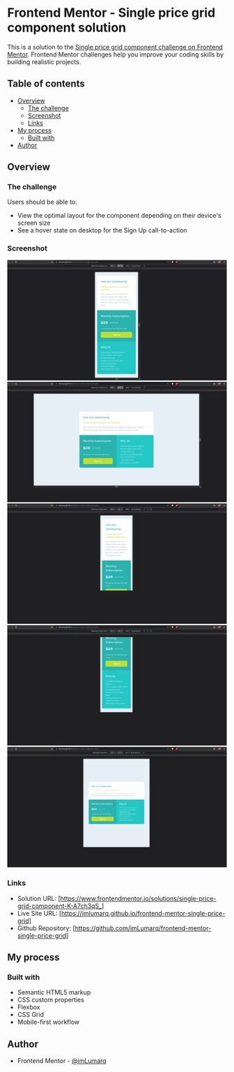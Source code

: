 # Frontend Mentor - Single price grid component solution

This is a solution to the [Single price grid component challenge on Frontend Mentor](https://www.frontendmentor.io/challenges/single-price-grid-component-5ce41129d0ff452fec5abbbc). Frontend Mentor challenges help you improve your coding skills by building realistic projects.

## Table of contents

- [Overview](#overview)
  - [The challenge](#the-challenge)
  - [Screenshot](#screenshot)
  - [Links](#links)
- [My process](#my-process)
  - [Built with](#built-with)
- [Author](#author)

## Overview

### The challenge

Users should be able to:

- View the optimal layout for the component depending on their device's screen size
- See a hover state on desktop for the Sign Up call-to-action

### Screenshot

![mobile-375x809](./screenshots/mobile-375px.png)
![desktop1440x800](./screenshots/desktop-1440px.png)
![samsung-galaxy-fold-part-one](./screenshots/samsung-galaxy-fold-part-one.png)
![samsung-galaxy-fold-part-two](./screenshots/samsung-galaxy-fold-part-two.png)
![ipad-mini](./screenshots/ipad-mini.png)

### Links

- Solution URL: [https://www.frontendmentor.io/solutions/single-price-grid-component-K-A7ch3qS_]
- Live Site URL: [https://imlumarq.github.io/frontend-mentor-single-price-grid]
- Github Repository: [https://github.com/imLumarq/frontend-mentor-single-price-grid]

## My process

### Built with

- Semantic HTML5 markup
- CSS custom properties
- Flexbox
- CSS Grid
- Mobile-first workflow

## Author

- Frontend Mentor - [@imLumarq](https://www.frontendmentor.io/profile/imLumarq)
